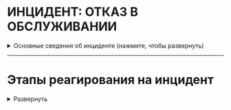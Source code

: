 # ИНЦИДЕНТ: ОТКАЗ В ОБСЛУЖИВАНИИ


<details>
  <summary>Основные сведения об инциденте (нажмите, чтобы развернуть)</summary>

Атаки типа "отказ в обслуживании" (DoS) и распределенные атаки типа "отказ в обслуживании" (DDoS) можно разделить на три категории в зависимости от используемых методов:

1. Атаки на основе объема: Эти атаки направлены на то, чтобы поглотить доступную полосу пропускания или системные ресурсы цели, перегружая ее огромным объемом трафика. Цель состоит в том, чтобы переполнить сеть или исчерпать ресурсы цели, сделав ее неспособной обрабатывать легитимные запросы.

2. Атаки на основе протоколов: Эти атаки используют уязвимости в сетевых протоколах или службах для нарушения работы цели. Сосредоточившись на слабых реализациях протоколов, злоумышленник может снизить производительность цели или вызвать ее неисправность. Атаки DDoS на основе протоколов обычно нацелены на уровни 3 (сетевой) и 4 (транспортный) модели взаимодействия открытых систем (OSI).

3. Атаки на уровне приложения: Эти атаки нацелены на уязвимости в конкретных приложениях или службах, работающих на целевой системе. Вместо того, чтобы перегружать сеть или ресурсы системы, атаки на уровне приложения используют слабые стороны целевого приложения, поглощая его вычислительную мощность или вызывая его неисправность. Атаки DDoS на уровне приложения нацелены на уровень 7 (уровень приложения) модели OSI.

Гайд по типам Denial of service и их выявлению и устранению: https://learn.cisecurity.org/ms-isac-guide-to-ddos-attacks

<details>
  <summary> Постер SANS по анализу и захвату сетевого трафика (нажмите, чтобы развернуть)</summary>

[Poster_Network-Forensics_WEB.pdf](https://github.com/Starfflow/playbooks_runbooks/files/15444045/Poster_Network-Forensics_WEB.pdf)

</details>

</details>




---

# Этапы реагирования на инцидент

<details>
  <summary>Развернуть</summary>




## ПОДГОТОВКА

<details>
  <summary>Развернуть</summary>

**Проверка коммуникаций:**

- Проверить четкое определение ролей и обязанностей технического персонала и других отделов во время реагирования на кибер-инциденты. Убедиться, что каждый участник понимает свои задачи и действия в случае возникновения инцидента.
- Определить критерии эскалации инцидента на уровень руководства. Установить четкий процесс передачи информации и ответственности при эскалации.
- Создать готовые формы сообщений об инциденте для пользователей, CERT и иных заинтересованных лиц
	- Подготовить внутренний и внешний шаблоны для общения по поводу инцидентов DDoS-атак
	- Определить каналы, где будет размещена эта информация

**Должен существовать и быть доступным список активов и их владельцев для следующих категорий:**

- Активы клиентов:
	- Владельцы
	- Контактные лица
- Активы компании (включая все филиалы и подразделения): 
	- Владельцы
	- Контактные лица
	- Администраторы
- Инвентаризация инфраструктуры: 
	- Конечные точки (компьютеры, ноутбуки, мобильные устройства)
	- Серверы
	- Сетевое оборудование
	- Системы безопасности, СЗИ
	- Диапазоны сети: 
		- Публичная
		- Частная
		- VPN / Внеполосные данные
	- Сотрудники
	- Партнеры
	- Клиенты
- Создать белый список IP-адресов и протоколов, которые необходимо разрешить при приоритизации трафика во время атаки

**Обзор последних кибер-инцидентов и их результатов:**

- Проанализировать произошедшие инциденты безопасности для выявления слабых мест и улучшения реагирования.
- Извлечь уроки из прошлых инцидентов для более эффективного реагирования в будущем.

**Обзор угроз, новых рисков и уязвимостей:**

- Изучить актуальные угрозы в киберпространстве, нацеленные на вашу организацию, поставщиков и отрасль.
- Анализировать общие тенденции и новые типы атак, чтобы быть готовым к ним.
- Внедрить процессы threat intelligence

**Обеспечение доступа к необходимой документации и информации, в том числе вне рабочего времени, к:**

- Плану реагирования на кибер-инциденты
- Схеме сетевой архитектуры
- Схеме потоков данных
- Ключевым документам, необходимым для реагирования на инциденты

**Проведение регулярных кампаний для информирования сотрудников о рисках информационной безопасности**

**Подготовка инфраструктуры:**

- Пропатчить уязвимости информационных активов
- Провести плановые проверки средств управления и СЗИ
- Провести плановые проверки наличия и состояния резервных копий (+ что резервные копии не заражены ВПО).
- Обеспечить поддержку обновлений EDR/AV приложений
- Сегментировать сеть и логировать трафик между сегментами. Убедиться в возможности изоляции сегментов сети
- Внедрить deception-систему
- Настроить SIEM-систему для выявления подозрительной активности и автоматического оповещения о потенциальных угрозах. Определить четкие критерии, по которым система будет генерировать оповещения.
- Автоматизировать процессы реагирования в SOAR/IRP

**Разработка плана аварийного восстановления/плана обеспечения непрерывности бизнеса, уделяя особое внимание критически важным активам и тому, как на них повлияет сетевая DoS-атака.**

**Следите за:**

- Необычными потоками данных в сети. Сюда входят процессы, использующие сеть, которые обычно не требуют сетевого взаимодействия или обмениваются данными по сети впервые. 
- Журналами, сообщениями и другие показателями работоспособности системы (из хостовых СЗИ). Регулярно проверять журналы брандмауэра, IDS, IPS и SIEM на наличие необычной активности.
- Другими признаками DoS-атаки, такие как чрезмерное потребление ресурсов или низкая производительность сети/ресурсов.
- Невозможностью доступа к определенному веб-сервису
- Внезапными проблемами с подключением между устройствами в одной сети

**Поддержка интернет-провайдера (ISP):**

- Свяжитесь с вашим ISP, чтобы узнать о предлагаемых им услугах по смягчению DDoS-атак (бесплатных и платных). Подключить услуги поставщика средств защиты от DDoS-атак.
- По возможности обеспечьте резервное интернет-соединение
- Установите методы контакта с вашим ISP и правоохранительными органами. Убедитесь, что у вас есть возможность использовать резервный канал связи (например, сотовая связь).
- Убедитесь, что у вашего ISP и службы по смягчению DDoS-атак есть круглосуточная телефонная поддержка.
- Если бизнес-процессы критически зависят от интернета, подумайте о приобретении специализированных продуктов или услуг по смягчению DDoS-атак.

**Сетевая инфраструктура:**

- Разработать надежную сетевую инфраструктуру без единой точки отказа (узел системы, отказ которого приводит к её неработоспособности) или слабых мест. Рассмотрите внедрение балансировщиков нагрузки для её распределения между серверами и ЦОД, закройте порты, настройте СЗИ
- Развернуть Web Application Firewall для защиты от DDoS-атак на прикладном уровне
- Распределить DNS-серверы и другие критические службы (SMTP и т. д.) по разным автономным системам (АС).
- Укрепить конфигурацию операционных систем, компонентов приложений и сети которые могут подвергнуться DDoS-атаке.
- Определить базовый уровень производительности вашей текущей инфраструктуры, чтобы быстрее и точнее обнаружить атаку.
- Подтвердить настройки времени жизни (TTL) DNS для систем, которые могут подвергнуться атаке. При необходимости понизьте TTL, чтобы облегчить перенаправление DNS, если исходные IP-адреса подвергнутся атаке. Оптимальное значение TTL - 600 секунд.
- В зависимости от критичности вероятного инцидента, рассмотреть возможности резервного копирования, которое можно активировать в случае атаки.
- По возможности создать сигнатуру NIDS для фокусировки на различении легитимного и вредоносного трафика.
- Использование оборудования для отражения DDoS-атак. DefensePro (Radware), SecureSphere (Imperva), Периметр (МФИ Софт), Arbor Peakflow, Riorey, Impletec iCore и т.д.

**Оценка рисков:**

- Консультируйтесь с бизнес-подразделениями, чтобы оценить последствия для бизнеса (например, финансовые потери) вероятных сценариев DDoS-атак.

Этап подготовки считается наиболее важным элементом успешного реагирования на инцидент DDoS-атаки

</details>

## ВЫЯВЛЕНИЕ

<details>
  <summary>Развернуть</summary>
  
**Анализ каналов выявления:**

- Проверить отчеты внедрённой службы анти-DDoS и иных СЗИ:
	- Проанализировать логическую последовательность DDoS-атаки и определить компоненты инфраструктуры, на которые она повлияла.
- Просмотреть файлы нагрузки и журналы серверов, маршрутизаторов, брандмауэров, приложений и других частей пораженной инфраструктуры.

Для анализа трафика можно использовать инструменты сетевого анализа: Tcpdump, Tshark, Snort, Netflow, Ntop, MRTG, Cacti, Nagios и т.д.

- Общие признаки DDoS-атак включают:
	- Внезапный поток запросов к определенной конечной точке или веб-странице
	- Внезапный всплеск трафика, происходящий с регулярными интервалами или в необычные временные рамки с одного IP-адреса или нескольких IP-адресов
	- Необычно медленная работа сети или Wi-Fi
	- Медленная работа приложения
	- Длительная невозможность доступа к веб-сайтам (ошибки 502, 503, 504) или системным файлам
	- Высокая загрузка процессора и памяти
	- Частые отключения от беспроводного или проводного интернет-соединения
	- Увеличение объема спам-писем
	- Увеличивается количество запросов к базам данных или к другим внутренним сервисам

**Подтверждение атаки на систему:**

- Подтвердить, что система подвергается атаке, а не просто испытывает высокую нагрузку. Проанализировать, являетесь ли вы целью атаки или косвенной жертвой.
- Если существуют показатели нормальной нагрузки на систему, их можно сравнить с текущим наблюдаемым трафиком. 
- Подтвердить, что подозрительный трафик действительно является DDoS-атакой, проверив системные журналы и данные сетевого трафика.
	- Убедитесь, что потеря работоспособности не вызвана другими факторами, такими как внутренний сбой сервера, перебоем интернет-соединения или сбоем облачного сервиса.
	- Проверьте, ожидает ли организация большого объема трафика (например, запуск новой услуги или продукта, временные акции и т.д.).
	- При этом необходимо учитывать изменения нагрузки в зависимости от времени, поскольку некоторые системы используются только в определенный период (дня/месяца/года).
- Определите, какие аспекты DDoS-трафика отличают его от легитимного трафика:
	- Исходные IP-адреса, АС и т.д.
	- Порты назначения
	- URL-адреса
	- Флаги протоколов

**Минимум, который необходимо выяснить:**

- Какие системы/приложения/службы/иные компоненты подвергаются атаке?
- Какое влияние это оказывает на них и пропускную способность каналов? Существует ли какая-либо закономерность в процессе атаки?
- Ухудшается ли ситуация, распространяется ли атака или она по-прежнему ограничивается теми же системами/приложениями?
- Распространилась ли атака на какие-либо общие компоненты, или она может распространиться на них? (Например, компоненты инфраструктуры, службы каталогов и т.д.)
- Затрагивает ли атака внутренние корпоративные системы и/или распространилась ли она на корпоративную сеть?
- Поступили ли какие-либо звонки в службу поддержки от клиентов?
- Похоже ли это на отвлекающий маневр перед более фундаментальной атакой, которая может привести к утечке данных из других корпоративных систем или систем, подвергшихся DoS-атаке?
- Получены ли какие-либо сообщения от предполагаемого злоумышленника? (Через социальные сети, электронную почту, телефонный звонок и т.д.)

**Дополнительная информация:**

- Хронология обнаружения атаки
- Подтвердите, доступны ли системы изнутри и снаружи периметра
- Уточните, отключены ли системы или они работают с пониженной производительностью
- Подробности типа атаки (если известны на данном этапе)

**Срочное информирование о киберинциденте:**

- Проверить сообщения от СЗИ на факт ложного срабатывания (false positive)
- При подтверждении DoS-атаки, сообщить о ней через службу поддержки (Service Desk).
	- Если заявки еще не существует, создать новую с минимальной информацией.
- Подумать о том, чтобы уведомить и привлечь CERT к расследованию
- В установленные сроки уведомить ГосСОПКА/НКЦКИ/ФСБ при необходимости

**Подготовка к этапу анализа:**

- Мобилизовать группу реагирования на инциденты кибербезопасности (CIRT) для первоначального расследования кибер-инцидента.
- Подключить к расследованию специалистов по сетевой инфраструктуре
- Собрать первоначальные данные об инциденте, включая как минимум следующее:
	- Тип кибер-инцидента;
	- Куда сообщили о кибер-инциденте;
	- Места появления сообщений об отказе в обслуживании (физические и логические);
	- Количество пострадавших активов в организации (на начальном этапе) и увеличивается ли оно;
	- Дополнительные отчеты, связанные с пострадавшими активами, включая журналы антивируса, системные журналы событий и журналы сетевого мониторинга;
	- Предварительная оценка воздействия на бизнес, критичность;
	- Любые текущие действия, предпринимаемые для устранения инцидента.
- Оповестить руководство в соответствии с планом эскалации

</details>


## АНАЛИЗ

<details>
  <summary>Развернуть</summary>
  
**Первоначальный анализ:**

- Подключить к расследованию инцидента сетевых инженеров, обладающими диагностическими инструментами/средствами (такими как Netflow), для сбора и анализа поступающих пакетов на пораженные системы, чтобы определить:
	- отправляющий IP-адрес;
	- порт;
	- протокол;
	- агент пользователя;
	- содержимое пакета;
	- флаги пакетов.

Имейте в виду, что DoS-атака может быть отвлекающим маневром, скрывающим более сложную и целевую атаку.

**Выяснить, поступало ли компании требование о вымогательстве перед атакой:**

- Проверить факт наличия соответствующих электронных писем
- Некоторые злоумышленники отправляют требования о вымогательстве напрямую на электронные адреса, указанные в записях Whois целевого веб-сайта
	- Ищите заявления об атаке в медиа пространстве
	- Выясните, мог ли кто-нибудь быть заинтересован в том, чтобы угрожать вашей компании:
		- Конкуренты
		- Группы с идеологической мотивацией (хактивисты)
		- Бывшие сотрудники
- Применяя технические и правовые меры, нужно как можно активнее воздействовать на источник и организатора DDoS-атаки. В настоящее время даже существуют специальные организации, которые помогают найти не только человека, который провел атаку, но даже и самого организатора.
- В случае попытки вымогательства попытайтесь выиграть время у злоумышленника. Например, объясните, что вам нужно больше времени, чтобы получить одобрение руководства в своих действиях. 
- Если организаторы ddos-атаки будут выявлены, рассмотрите возможность обратиться в правоохранительные органы. Это должно быть сделано по рекомендации юридической службы и руководства компании.

**Сбор доказательств:**

Сбор доказательств позволит понять природу атаки, включая тип DDoS-атаки, источник трафика атаки, влияние атаки и типы атакуемых систем. Проанализируйте данные, чтобы определить первопричину атаки и выявить любые уязвимости, которые могли быть использованы.

**Проверить:**

- Журналы сетевого трафика с брандмауэров, маршрутизаторов, коммутаторов и других сетевых устройств для определения источника и типа трафика, задействованного в атаке.
- Системные журналы с серверов и других систем для выявления любой необычной активности или проблем с производительностью.
- Данные сетевого потока (захват пакетов) для анализа объема, адресации и содержимого сетевого трафика, а также для выявления любых закономерностей или других аномалий.
- Собрать полученные захваты сетевого трафика (.pcap), журналы и любые другие доступные данные для дальнейшего анализа и сбора доказательств. Архивируйте артефакты сканирования, такие как IP-адреса, записи user-agent и запросы.

**Категоризация атаки**

- Обратитесь к своему интернет-провайдеру, чтобы определить, есть ли сбои на его стороне или его сеть является целью атаки, а вы являетесь косвенной жертвой.
- Проанализировать природу и характеристики DoS-атаки, включая векторы атаки, источники трафика и шаблон атаки. Определить, нацелена ли DoS-атака на конкретные уязвимости, протоколы или ресурсы.
- Определить системы (напр., серверы, БД…), службы или приложения, испытывающие снижение производительности или сбои.
- На основании собранных доказательств определите тип DoS-атаки
	- Получите больше информации о вредоносных пакетах (уровень OSI, номер порта назначения, протокол связи и т.д.). Пакеты при атаке типа "отказ в обслуживании" часто имеют общую сигнатуру, поэтому полезно ознакомиться с наиболее распространенными на данный момент видами DoS-атак.
- Проведите категоризацию кибер-инцидента, чтобы подтвердить тип кибер-инцидента как DoS-атаку, и оцените приоритетность инцидента на основе первоначального расследования.

**Взаимодействие с внутренними и внешними участниками:**

- Свяжитесь с внутренними подразделениями, чтобы узнать об их осведомленности об атаке.
- Обратитесь к своему интернет-провайдеру (ISP) за помощью. Конкретизируйте данные об атаке:
	- Задействованные сетевые блоки
	- Исходные IP-адреса
	- Протоколы
- Провайдер может ввести необходимые ограничения для предотвращения дальнейшего нелегитимного трафика (этап "сдерживание и устранение")
  
</details>

## СДЕРЖИВАНИЕ И УСТРАНЕНИЕ

<details>
  <summary>Развернуть</summary>
Большинство технических мер по устранению проблемы могут быть реализованы вашим интернет-провайдером (ISP) и/или поставщиком услуг защиты от DDoS-атак.

**Связь с провайдером:**

- Если слабое место находится на стороне интернет-провайдера или службы защиты от DDoS-атак, предпринять эффективные действия могут только они. В таком случае тесно сотрудничайте с вашим интернет-провайдером и/или поставщиком услуг защиты от DDoS-атак и убедитесь, что ваш обмен информацией достаточно эффективен.
- Сетевая группа должна связаться с интернет-провайдером и обсудить, какую фильтрацию они могут обеспечить. Поскольку DoS-атака, как правило, влияет на всех кто использует одно и то же оборудование, интернет-провайдер может включить в договор возможность разорвать соединения компании для защиты других клиентов от атаки. Это повлияет на все службы компании, использующие данное сетевое соединение. 
- Если атака выводит из строя службы, можно предпринять шаги для восстановления хотя бы некоторого уровня обслуживания, например, обратиться к интернет-провайдеру (ISP) с просьбой отбросить весь трафик, направленный на пораженную службу/приложение. В абсолютном крайнем случае, если критически важно поддерживать внутренние службы, весь трафик от интернет-провайдера может быть заблокирован.
- Проверьте, могут ли интернет-провайдеры или поставщики облачных услуг предоставить организации какую-либо форму защиты от DDoS-атак:
	- Очистка трафика / Clean pipe Очистка трафика / стокхол / чистый канал
	- Sinkholing (блокировка известных вредоносных IP-адресов)
	- Фильтрация (по возможности на уровне Tier1 или 2)
	- Балансировка/разделение/переключение общедоступных IP-адресов
	- Нулевая маршрутизация (использовать в крайнем случае)

**Самостоятельное сдерживание:**

Прим.: фильтрация может быть двух видов: использование межсетевых экранов и списков ACL

- По возможности исправьте уязвимости активов, послужившие вектором для DoS-атаки. Если слабым местом является определенная функция приложения, временно отключите эту функцию. Определите, использует ли DoS-атака конкретную службу (например, ICMP) или атакует определенный порт. Отключите эту службу или закройте порт, если они не критичны для работы целевой системы.
- Попытайтесь ограничить или заблокировать трафик DoS с помощью маршрутизатора, межсетевого экрана, балансировщика нагрузки, иного специализированного устройства/ПО. Получите IP-адреса входящих DDoS-пакетов и реализуйте контроль доступа для блокировки этих IP-адресов. Внедрите ограничение скорости, чтобы ограничить количество пакетов, которые могут быть отправлены с одного IP-адреса.
- Завершите нежелательные соединения или процессы на серверах и маршрутизаторах и настройте их параметры TCP/IP
- По возможности переключитесь на альтернативные сайты или сети с помощью DNS или другого механизма. Настройте альтернативный канал связи между вами и вашими пользователями/клиентами (например, веб-сервер, почтовый сервер и т. д.).
- По возможности перенаправляйте трафик с исходных IP-адресов через сервис фильтрации трафика с помощью DNS или изменений маршрутизации (например, маршрутизация с использованием sinkhole). Настройте фильтры исходящего трафика для блокировки трафика, который ваши системы могут отправлять в ответ на вредоносные запросы. Перенаправьте трафик и переключите операции на альтернативные серверы, если таковые имеются.
- Установите строгие конфигурации «TCP keepalive» и «максимальное количество подключений» на всех устройствах сетевого периметра.
- Настройте брандмауэры (firewalls) для блокировки, как минимум, входящего трафика с IP-адресов, которые:
	- Зарезервированы (0/8);
	- Loopback (127.0.0.0/8);
	- Частный (RFC 1918 блокирует 10.0.0.0/8, 172.16.0.0/12, и 192.168.0.0/16);
	- Неопределенные DHCP-клиенты;
	- TEST-NET-1/2/3 (192.0.2.0/24, 198.51.100.0/24, и 203.0.113.0/24);
	- Рассылка (224.0.0.0/4);

Если атака привела к серьезным последствиям, вам может понадобиться сообщить об инциденте регулирующим органам.


</details>

## ВОССТАНОВЛЕНИЕ

<details>
  <summary>Развернуть</summary>
  
**Оценка завершения DDoS-атаки:**

- Убедитесь, что все затронутые сервисы снова доступны. 
- Убедитесь, что производительность вашей инфраструктуры вернулась к базовому уровню.

**Откат мер по смягчению атаки:**

- Переключите трафик обратно на вашу исходную сеть. 
- Перезапустите остановленные службы.

Убедитесь, что действия по восстановлению согласованы с сетевыми командами. Восстановление служб может иметь непредвиденные побочные эффекты.

</details>

## ПОСТ-ИНЦИДЕНТ

<details>
  <summary>Развернуть</summary>
  
- Подготовить отчет об инциденте, включая все детали и действия, предпринятые для его устранения.
- Завершить процессы выявления уроков и управления проблемами с предыдущих этапов.
- Обеспечить соответствующие внутренние и внешние коммуникации об инциденте
- Внедрить в СЗИ полученные сигнатуры данной атаки; обновить правила детектирования в SIEM, Анти-спам (фильтры), EDR (готовые TTP или ручные настройки) и иных решениях
- Пересмотреть харденинг инфраструктуры
- Если инцидент был вызван человеческой ошибкой:
	- Устроить соответствующее обучение сотрудников
- Провести анализ первопричины для выявления и устранения уязвимостей.
- Провести оценку работы сотрудников: продолжительность рабочего времени, сверхурочные, отгулы за переработку и расходы.

**Составление отчета о последействиях инцидента, который должен включать как минимум следующую информацию:**

- Детали причин и воздействия инцидента, а также действий, предпринятых для смягчения киберинцидента, включая даты, тип и местоположение инцидента, а также его влияние на пользователей; время, затраченное на реагирование. Оценить выплаченный выкуп или иной ущерб, штрафы от государственных органов.
- Действия, предпринятые соответствующими группами реагирования, поставщиками услуг и заинтересованными сторонами бизнеса, которые позволили возобновить нормальную работу.
- Анализ ошибок реагирования и рекомендации по улучшению действий, процессов или технологий в организации, чтобы предотвратить повторное возникновение подобного киберинцидента.
- Мониторинг каких прекурсоров и индикаторов должен осуществляться для предотвращения подобного рода инцидентов?
- Сделать вывод о проанализированных артефактах форензики.

Необходимо определить действия по улучшению процессов управления DDoS-атаками, чтобы извлечь пользу из полученного опыта.

**Защита системы:**

Защита систем (hardening) может помочь защитить веб-сайты и сети от DDoS-атак и является критически важным для обеспечения доступности систем для легитимных пользователей. Вот некоторые шаги по защите веб-ресурсов:

- Используйте веб-сайты firewalls (WAF) для фильтрации трафика с известных вредоносных IP-адресов 
- Реализуйте ограничение скорости для ограничения объема трафика, который может быть отправлен на веб-сайт с одного источника или IP-адреса
- Разверните балансировщики нагрузки для распределения входящего трафика по нескольким серверам, чтобы предотвратить перегрузку одного сервера DDoS-атакой
- Обновляйте сетевые устройства до последней версии прошивки и патчей безопасности для устранения известных уязвимостей
- Просмотрите и обновите конфигурации межсетевого экрана и сетевой безопасности, чтобы ограничить доступ к системам и защититься от несанкционированного трафика
- Выполните сегментацию сети, чтобы отделить критически важные активы от публичных серверов
- Подпишитесь на услугу защиты от DDoS-атак у интернет-провайдеров или поставщиков облачных услуг

  
</details>


</details>
